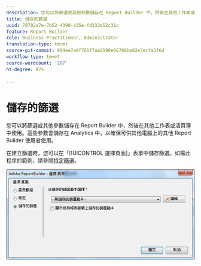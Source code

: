```yaml
---
description: 您可以將篩選或其他參數儲存在 Report Builder 中，然後在其他工作表或活頁簿中使用。這些參數會儲存在 Analytics 中，以確保可供其他電腦上的其他 Report Builder 使用者使用。
title: 儲存的篩選
uuid: 78702a7e-7b52-4390-a35e-fd332e52c31c
feature: Report Builder
role: Business Practitioner, Administrator
translation-type: tm+mt
source-git-commit: 894ee7a8f761f7aa2590e06708be82e7ecfa3f6d
workflow-type: tm+mt
source-wordcount: '107'
ht-degree: 97%

---
```



# 儲存的篩選

您可以將篩選或其他參數儲存在 Report Builder 中，然後在其他工作表或活頁簿中使用。這些參數會儲存在 Analytics 中，以確保可供其他電腦上的其他 Report Builder 使用者使用。

在建立篩選時，您可以在「[!UICONTROL 選擇頁面]」表單中儲存篩選。如需此程序的範例，請參閱[特定篩選](/help/analyze/report-builder/layout/c-filter-dimensions/t-specific-filters.md)。

![](assets/choose_page_saved.png)

